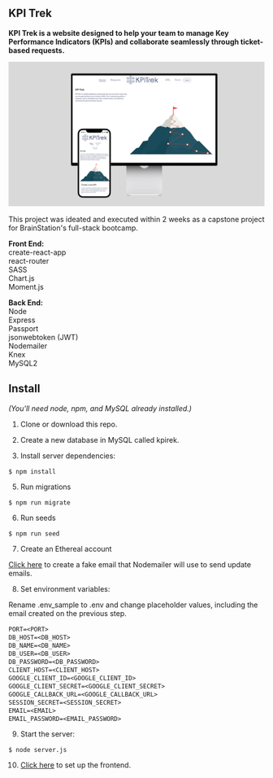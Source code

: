 ## KPI Trek

**KPI Trek is a website designed to help your team to manage Key Performance Indicators (KPIs) and collaborate seamlessly through ticket-based requests.**  

![mockup](/public/assets/images/mockup.png)  

This project was ideated and executed within 2 weeks as a capstone project for BrainStation's full-stack bootcamp. 

**Front End:**  
create-react-app  
react-router  
SASS  
Chart.js  
Moment.js  

**Back End:**  
Node  
Express  
Passport  
jsonwebtoken (JWT)  
Nodemailer  
Knex  
MySQL2  


## Install

_(You'll need node, npm, and MySQL already installed.)_



1. Clone or download this repo.

2. Create a new database in MySQL called kpirek.

3. Install server dependencies:

```
$ npm install
```
5. Run migrations

```
$ npm run migrate
```
6. Run seeds
```
$ npm run seed
```
7. Create an Ethereal account

[Click here](https://ethereal.email) to create a fake email that Nodemailer will use to send update emails.  

8. Set environment variables:  

Rename .env_sample to .env and change placeholder values, including the email created on the previous step.  

```
PORT=<PORT>    
DB_HOST=<DB_HOST>    
DB_NAME=<DB_NAME>    
DB_USER=<DB_USER>    
DB_PASSWORD=<DB_PASSWORD>    
CLIENT_HOST=<CLIENT_HOST>    
GOOGLE_CLIENT_ID=<GOOGLE_CLIENT_ID>    
GOOGLE_CLIENT_SECRET=<GOOGLE_CLIENT_SECRET>   
GOOGLE_CALLBACK_URL=<GOOGLE_CALLBACK_URL>   
SESSION_SECRET=<SESSION_SECRET>    
EMAIL=<EMAIL>    
EMAIL_PASSWORD=<EMAIL_PASSWORD>   
```

9. Start the server:
```
$ node server.js
```

10. [Click here](https://github.com/tavaresflavia/kpi-trek) to set up the frontend.